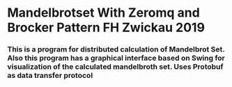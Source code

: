 # Mandelbrotset With Zeromq and Brocker Pattern FH Zwickau 2019
<h3>This is a program for distributed calculation of Mandelbrot Set. Also this 
program has a graphical interface based on Swing for visualization of the calculated mandelbroth set. 
Uses Protobuf as data transfer protocol</h3>
